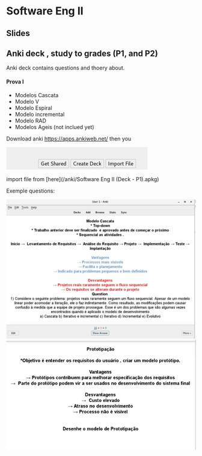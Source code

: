 # Software Eng II 


## Slides 



## Anki deck , study to grades (P1, and P2)


Anki deck contains questions and thoery about.

#### Prova I 

* Modelos Cascata
* Modelo V
* Modelo Espiral
* Modelo incremental
* Modelo RAD
* Modelos Ageis (not inclued yet)

 Download anki https://apps.ankiweb.net/ then you 

 ![import-deck](anki/import.jpeg)

 import file from [here](/anki/Software Eng II (Deck - P1).apkg) 



Exemple questions:

 ![question1](anki/anki1.jpeg)
 ![question1](anki/anki2.jpeg)
